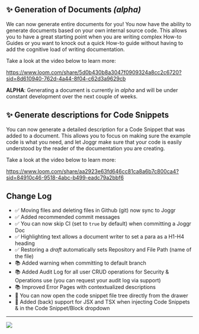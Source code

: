 <!--@@joggrdoc@@-->
<!-- @joggr:version(v1):end -->
<!-- @joggr:warning:start -->
<!-- 
  _   _   _    __        __     _      ____    _   _   ___   _   _    ____     _   _   _ 
 | | | | | |   \ \      / /    / \    |  _ \  | \ | | |_ _| | \ | |  / ___|   | | | | | |
 | | | | | |    \ \ /\ / /    / _ \   | |_) | |  \| |  | |  |  \| | | |  _    | | | | | |
 |_| |_| |_|     \ V  V /    / ___ \  |  _ <  | |\  |  | |  | |\  | | |_| |   |_| |_| |_|
 (_) (_) (_)      \_/\_/    /_/   \_\ |_| \_\ |_| \_| |___| |_| \_|  \____|   (_) (_) (_)
                                                              
This document is managed by Joggr. Editing this document could break Joggr's core features, i.e. our 
ability to auto-maintain this document. Please use the Joggr editor to edit this document 
(link at bottom of the page).
-->
<!-- @joggr:warning:end -->
## ✨ Generation of Documents *(alpha)*

We can now generate entire documents for you! You now have the ability to generate documents based on your own internal source code. This allows you to have a great starting point when you are writing complex How-to Guides or you want to knock out a quick How-to guide without having to add the cognitive load of writing documentation.

Take a look at the video below to learn more:

<https://www.loom.com/share/5d0b430b8a3047f0909324a8cc2c6720?sid=8d610940-762d-4a44-8f04-c62d3a9629cb>

**ALPHA**: Generating a document is currently in *alpha* and will be under constant development over the next couple of weeks.

## ✨ Generate descriptions for **Code Snippets**

You can now generate a detailed description for a Code Snippet that was added to a document. This allows you to focus on making sure the example code is what you need, and let Joggr make sure that your code is easily understood by the reader of the documentation you are creating.

Take a look at the video below to learn more:

<https://www.loom.com/share/aa2923e63fd646cc81ca8a6b7c800ca4?sid=84910c46-9518-4abc-b499-eadc79a2bbf6>

## Change Log

*   ✅ Moving files and deleting files in Github (git) now sync to Joggr
*   ✅ Added recommended commit messages
*   ✅ You can now skip CI (set to `true` by default) when committing a Joggr Doc
*   ✅ Highlighting text allows a document writer to set a para as a H1-H4 heading
*   ✅ Restoring a *draft* automatically sets Repository and File Path (name of the file)
*   📚 Added warning when committing to default branch
*   📚 Added Audit Log for all user CRUD operations for Security & Operations use (you can request your audit log via support)
*   📚 Improved Error Pages with contextualized descriptions
*   🐛 You can now open the code snippet file tree directly from the drawer
*   🐛 Added (back) support for JSX and TSX when injecting Code Snippets & in the Code Snippet/Block dropdown

<!-- @joggr:editLink(3ae63649-c922-47eb-86f8-2fe16b234285):start -->
---
<a href="https://app.joggr.io/app/documents/3ae63649-c922-47eb-86f8-2fe16b234285/edit" alt="Edit doc on Joggr">
  <img src="https://storage.googleapis.com/joggr-public-assets/github/badges/edit-document-badge.svg" />
</a>
<!-- @joggr:editLink(3ae63649-c922-47eb-86f8-2fe16b234285):end -->